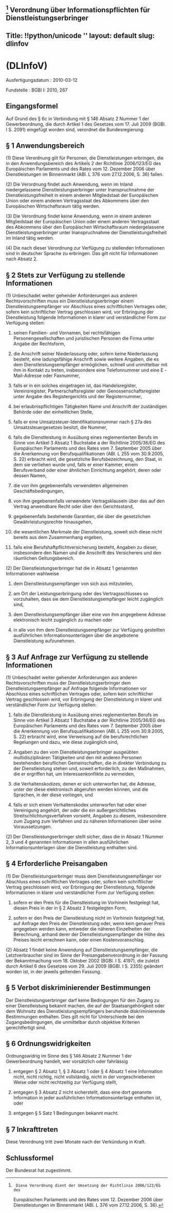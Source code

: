 [^F1_772974_BJNR026700010]
Verordnung über Informationspflichten für Dienstleistungserbringer
---
Title: !!python/unicode ''
layout: default
slug: dlinfov
---

#  (DLInfoV)

Ausfertigungsdatum
:   2010-03-12

Fundstelle
:   BGBl I: 2010, 267

[^F1_772974_BJNR026700010]:     Diese Verordnung dient der Umsetzung der Richtlinie 2006/123/EG des
    Europäischen Parlaments und des Rates vom 12. Dezember 2006 über
    Dienstleistungen im Binnenmarkt (ABl. L 376 vom 27.12.2006, S. 36).


## Eingangsformel

Auf Grund des § 6c in Verbindung mit § 146 Absatz 2 Nummer 1 der
Gewerbeordnung, die durch Artikel 1 des Gesetzes vom 17. Juli 2009
(BGBl. I S. 2091) eingefügt worden sind, verordnet die
Bundesregierung:


## § 1 Anwendungsbereich

(1) Diese Verordnung gilt für Personen, die Dienstleistungen
erbringen, die in den Anwendungsbereich des Artikels 2 der Richtlinie
2006/123/EG des Europäischen Parlaments und des Rates vom 12. Dezember
2006 über Dienstleistungen im Binnenmarkt (ABl. L 376 vom 27.12.2006,
S. 36) fallen.

(2) Die Verordnung findet auch Anwendung, wenn im Inland
niedergelassene Dienstleistungserbringer unter Inanspruchnahme der
Dienstleistungsfreiheit in einem anderen Mitgliedstaat der
Europäischen Union oder einem anderen Vertragsstaat des Abkommens über
den Europäischen Wirtschaftsraum tätig werden.

(3) Die Verordnung findet keine Anwendung, wenn in einem anderen
Mitgliedstaat der Europäischen Union oder einem anderen Vertragsstaat
des Abkommens über den Europäischen Wirtschaftsraum niedergelassene
Dienstleistungserbringer unter Inanspruchnahme der
Dienstleistungsfreiheit im Inland tätig werden.

(4) Die nach dieser Verordnung zur Verfügung zu stellenden
Informationen sind in deutscher Sprache zu erbringen. Das gilt nicht
für Informationen nach Absatz 2.


## § 2 Stets zur Verfügung zu stellende Informationen

(1) Unbeschadet weiter gehender Anforderungen aus anderen
Rechtsvorschriften muss ein Dienstleistungserbringer einem
Dienstleistungsempfänger vor Abschluss eines schriftlichen Vertrages
oder, sofern kein schriftlicher Vertrag geschlossen wird, vor
Erbringung der Dienstleistung folgende Informationen in klarer und
verständlicher Form zur Verfügung stellen:

1.  seinen Familien- und Vornamen, bei rechtsfähigen
    Personengesellschaften und juristischen Personen die Firma unter
    Angabe der Rechtsform,


2.  die Anschrift seiner Niederlassung oder, sofern keine Niederlassung
    besteht, eine ladungsfähige Anschrift sowie weitere Angaben, die es
    dem Dienstleistungsempfänger ermöglichen, schnell und unmittelbar mit
    ihm in Kontakt zu treten, insbesondere eine Telefonnummer und eine E
    -Mail-Adresse oder Faxnummer,


3.  falls er in ein solches eingetragen ist, das Handelsregister,
    Vereinsregister, Partnerschaftsregister oder Genossenschaftsregister
    unter Angabe des Registergerichts und der Registernummer,


4.  bei erlaubnispflichtigen Tätigkeiten Name und Anschrift der
    zuständigen Behörde oder der einheitlichen Stelle,


5.  falls er eine Umsatzsteuer-Identifikationsnummer nach § 27a des
    Umsatzsteuergesetzes besitzt, die Nummer,


6.  falls die Dienstleistung in Ausübung eines reglementierten Berufs im
    Sinne von Artikel 3 Absatz 1 Buchstabe a der Richtlinie 2005/36/EG des
    Europäischen Parlaments und des Rates vom 7. September 2005 über die
    Anerkennung von Berufsqualifikationen (ABl. L 255 vom 30.9.2005, S.
    22) erbracht wird, die gesetzliche Berufsbezeichnung, den Staat, in
    dem sie verliehen wurde und, falls er einer Kammer, einem
    Berufsverband oder einer ähnlichen Einrichtung angehört, deren oder
    dessen Namen,


7.  die von ihm gegebenenfalls verwendeten allgemeinen
    Geschäftsbedingungen,


8.  von ihm gegebenenfalls verwendete Vertragsklauseln über das auf den
    Vertrag anwendbare Recht oder über den Gerichtsstand,


9.  gegebenenfalls bestehende Garantien, die über die gesetzlichen
    Gewährleistungsrechte hinausgehen,


10. die wesentlichen Merkmale der Dienstleistung, soweit sich diese nicht
    bereits aus dem Zusammenhang ergeben,


11. falls eine Berufshaftpflichtversicherung besteht, Angaben zu dieser,
    insbesondere den Namen und die Anschrift des Versicherers und den
    räumlichen Geltungsbereich.




(2) Der Dienstleistungserbringer hat die in Absatz 1 genannten
Informationen wahlweise

1.  dem Dienstleistungsempfänger von sich aus mitzuteilen,


2.  am Ort der Leistungserbringung oder des Vertragsschlusses so
    vorzuhalten, dass sie dem Dienstleistungsempfänger leicht zugänglich
    sind,


3.  dem Dienstleistungsempfänger über eine von ihm angegebene Adresse
    elektronisch leicht zugänglich zu machen oder


4.  in alle von ihm dem Dienstleistungsempfänger zur Verfügung gestellten
    ausführlichen Informationsunterlagen über die angebotene
    Dienstleistung aufzunehmen.





## § 3 Auf Anfrage zur Verfügung zu stellende Informationen

(1) Unbeschadet weiter gehender Anforderungen aus anderen
Rechtsvorschriften muss der Dienstleistungserbringer dem
Dienstleistungsempfänger auf Anfrage folgende Informationen vor
Abschluss eines schriftlichen Vertrages oder, sofern kein
schriftlicher Vertrag geschlossen wird, vor Erbringung der
Dienstleistung in klarer und verständlicher Form zur Verfügung
stellen:

1.  falls die Dienstleistung in Ausübung eines reglementierten Berufs im
    Sinne von Artikel 3 Absatz 1 Buchstabe a der Richtlinie 2005/36/EG des
    Europäischen Parlaments und des Rates vom 7. September 2005 über die
    Anerkennung von Berufsqualifikationen (ABl. L 255 vom 30.9.2005, S.
    22) erbracht wird, eine Verweisung auf die berufsrechtlichen
    Regelungen und dazu, wie diese zugänglich sind,


2.  Angaben zu den vom Dienstleistungserbringer ausgeübten
    multidisziplinären Tätigkeiten und den mit anderen Personen
    bestehenden beruflichen Gemeinschaften, die in direkter Verbindung zu
    der Dienstleistung stehen und, soweit erforderlich, zu den Maßnahmen,
    die er ergriffen hat, um Interessenkonflikte zu vermeiden,


3.  die Verhaltenskodizes, denen er sich unterworfen hat, die Adresse,
    unter der diese elektronisch abgerufen werden können, und die
    Sprachen, in der diese vorliegen, und


4.  falls er sich einem Verhaltenskodex unterworfen hat oder einer
    Vereinigung angehört, der oder die ein außergerichtliches
    Streitschlichtungsverfahren vorsieht, Angaben zu diesem, insbesondere
    zum Zugang zum Verfahren und zu näheren Informationen über seine
    Voraussetzungen.




(2) Der Dienstleistungserbringer stellt sicher, dass die in Absatz 1
Nummer 2, 3 und 4 genannten Informationen in allen ausführlichen
Informationsunterlagen über die Dienstleistung enthalten sind.


## § 4 Erforderliche Preisangaben

(1) Der Dienstleistungserbringer muss dem Dienstleistungsempfänger vor
Abschluss eines schriftlichen Vertrages oder, sofern kein
schriftlicher Vertrag geschlossen wird, vor Erbringung der
Dienstleistung, folgende Informationen in klarer und verständlicher
Form zur Verfügung stellen:

1.  sofern er den Preis für die Dienstleistung im Vorhinein festgelegt
    hat, diesen Preis in der in § 2 Absatz 2 festgelegten Form,


2.  sofern er den Preis der Dienstleistung nicht im Vorhinein festgelegt
    hat, auf Anfrage den Preis der Dienstleistung oder, wenn kein genauer
    Preis angegeben werden kann, entweder die näheren Einzelheiten der
    Berechnung, anhand derer der Dienstleistungsempfänger die Höhe des
    Preises leicht errechnen kann, oder einen Kostenvoranschlag.




(2) Absatz 1 findet keine Anwendung auf Dienstleistungsempfänger, die
Letztverbraucher sind im Sinne der Preisangabenverordnung in der
Fassung der Bekanntmachung vom 18. Oktober 2002 (BGBl. I S. 4197), die
zuletzt durch Artikel 6 des Gesetzes vom 29. Juli 2009 (BGBl. I S.
2355) geändert worden ist, in der jeweils geltenden Fassung.


## § 5 Verbot diskriminierender Bestimmungen

Der Dienstleistungserbringer darf keine Bedingungen für den Zugang zu
einer Dienstleistung bekannt machen, die auf der Staatsangehörigkeit
oder dem Wohnsitz des Dienstleistungsempfängers beruhende
diskriminierende Bestimmungen enthalten. Dies gilt nicht für
Unterschiede bei den Zugangsbedingungen, die unmittelbar durch
objektive Kriterien gerechtfertigt sind.


## § 6 Ordnungswidrigkeiten

Ordnungswidrig im Sinne des § 146 Absatz 2 Nummer 1 der Gewerbeordnung
handelt, wer vorsätzlich oder fahrlässig

1.  entgegen § 2 Absatz 1, § 3 Absatz 1 oder § 4 Absatz 1 eine Information
    nicht, nicht richtig, nicht vollständig, nicht in der vorgeschriebenen
    Weise oder nicht rechtzeitig zur Verfügung stellt,


2.  entgegen § 3 Absatz 2 nicht sicherstellt, dass eine dort genannte
    Information in jeder ausführlichen Informationsunterlage enthalten
    ist, oder


3.  entgegen § 5 Satz 1 Bedingungen bekannt macht.





## § 7 Inkrafttreten

Diese Verordnung tritt zwei Monate nach der Verkündung in Kraft.


## Schlussformel

Der Bundesrat hat zugestimmt.

